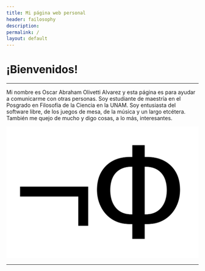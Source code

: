 ```yaml
---
title: Mi página web personal
header: failosophy
description:
permalink: /
layout: default
---
```


# ¡Bienvenidos!

---------------

Mi nombre es Oscar Abraham Olivetti Alvarez y esta página es para ayudar a comunicarme con otras personas. Soy estudiante de maestría en el Posgrado en Filosofía de la Ciencia en la UNAM. Soy entusiasta del software libre, de los juegos de mesa, de la música y un largo etcétera. También me quejo de mucho y digo cosas, a lo más, interesantes.

![logo.png](/assets/images/logo.png)

---------------------
